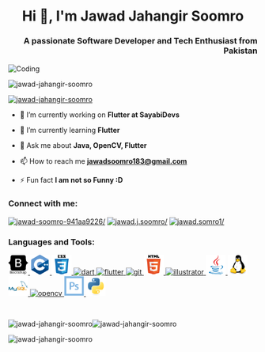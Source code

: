 <h1 align="center">Hi 👋, I'm Jawad Jahangir Soomro</h1>
<h3 align="right">A passionate Software Developer and Tech Enthusiast from Pakistan</h3>

<img align="center" alt="Coding" width="400" src= "https://media4.giphy.com/media/qgQUggAC3Pfv687qPC/giphy.gif?cid=790b7611023803799219aa393e9f7c12b5dcf72e4d835f87&rid=giphy.gif&ct=g">

<p align="left"> <img src="https://komarev.com/ghpvc/?username=jawad-jahangir-soomro&label=Profile%20views&color=0e75b6&style=flat" alt="jawad-jahangir-soomro" /> </p>

<p align="left"> <a href="https://github.com/ryo-ma/github-profile-trophy"><img src="https://github-profile-trophy.vercel.app/?username=jawad-jahangir-soomro" alt="jawad-jahangir-soomro" /></a> </p>

- 🔭 I’m currently working on **Flutter at SayabiDevs**

- 🌱 I’m currently learning **Flutter**

- 💬 Ask me about **Java, OpenCV, Flutter**

- 📫 How to reach me **jawadsoomro183@gmail.com**

- ⚡ Fun fact **I am not so Funny :D**

<h3 align="left">Connect with me:</h3>
<p align="left">
<a href="https://linkedin.com/in/jawad-soomro-941aa9226/" target="blank"><img align="center" src="https://raw.githubusercontent.com/rahuldkjain/github-profile-readme-generator/master/src/images/icons/Social/linked-in-alt.svg" alt="jawad-soomro-941aa9226/" height="30" width="40" /></a>
<a href="https://fb.com/jawad.j.soomro/" target="blank"><img align="center" src="https://raw.githubusercontent.com/rahuldkjain/github-profile-readme-generator/master/src/images/icons/Social/facebook.svg" alt="jawad.j.soomro/" height="30" width="40" /></a>
<a href="https://instagram.com/jawad.somro1/" target="blank"><img align="center" src="https://raw.githubusercontent.com/rahuldkjain/github-profile-readme-generator/master/src/images/icons/Social/instagram.svg" alt="jawad.somro1/" height="30" width="40" /></a>
</p>

<h3 align="left">Languages and Tools:</h3>
<p align="left"> <a href="https://getbootstrap.com" target="_blank" rel="noreferrer"> <img src="https://raw.githubusercontent.com/devicons/devicon/master/icons/bootstrap/bootstrap-plain-wordmark.svg" alt="bootstrap" width="40" height="40"/> </a> <a href="https://www.w3schools.com/cpp/" target="_blank" rel="noreferrer"> <img src="https://raw.githubusercontent.com/devicons/devicon/master/icons/cplusplus/cplusplus-original.svg" alt="cplusplus" width="40" height="40"/> </a> <a href="https://www.w3schools.com/css/" target="_blank" rel="noreferrer"> <img src="https://raw.githubusercontent.com/devicons/devicon/master/icons/css3/css3-original-wordmark.svg" alt="css3" width="40" height="40"/> </a> <a href="https://dart.dev" target="_blank" rel="noreferrer"> <img src="https://www.vectorlogo.zone/logos/dartlang/dartlang-icon.svg" alt="dart" width="40" height="40"/> </a> <a href="https://flutter.dev" target="_blank" rel="noreferrer"> <img src="https://www.vectorlogo.zone/logos/flutterio/flutterio-icon.svg" alt="flutter" width="40" height="40"/> </a> <a href="https://git-scm.com/" target="_blank" rel="noreferrer"> <img src="https://www.vectorlogo.zone/logos/git-scm/git-scm-icon.svg" alt="git" width="40" height="40"/> </a> <a href="https://www.w3.org/html/" target="_blank" rel="noreferrer"> <img src="https://raw.githubusercontent.com/devicons/devicon/master/icons/html5/html5-original-wordmark.svg" alt="html5" width="40" height="40"/> </a> <a href="https://www.adobe.com/in/products/illustrator.html" target="_blank" rel="noreferrer"> <img src="https://www.vectorlogo.zone/logos/adobe_illustrator/adobe_illustrator-icon.svg" alt="illustrator" width="40" height="40"/> </a> <a href="https://www.java.com" target="_blank" rel="noreferrer"> <img src="https://raw.githubusercontent.com/devicons/devicon/master/icons/java/java-original.svg" alt="java" width="40" height="40"/> </a> <a href="https://www.linux.org/" target="_blank" rel="noreferrer"> <img src="https://raw.githubusercontent.com/devicons/devicon/master/icons/linux/linux-original.svg" alt="linux" width="40" height="40"/> </a> <a href="https://www.mysql.com/" target="_blank" rel="noreferrer"> <img src="https://raw.githubusercontent.com/devicons/devicon/master/icons/mysql/mysql-original-wordmark.svg" alt="mysql" width="40" height="40"/> </a> <a href="https://opencv.org/" target="_blank" rel="noreferrer"> <img src="https://www.vectorlogo.zone/logos/opencv/opencv-icon.svg" alt="opencv" width="40" height="40"/> </a> <a href="https://www.photoshop.com/en" target="_blank" rel="noreferrer"> <img src="https://raw.githubusercontent.com/devicons/devicon/master/icons/photoshop/photoshop-line.svg" alt="photoshop" width="40" height="40"/> </a> <a href="https://www.python.org" target="_blank" rel="noreferrer"> <img src="https://raw.githubusercontent.com/devicons/devicon/master/icons/python/python-original.svg" alt="python" width="40" height="40"/> </a> </p>

<br>

<p><img align="left" src="https://github-readme-stats.vercel.app/api/top-langs?username=jawad-jahangir-soomro&show_icons=true&locale=en&layout=compact" alt="jawad-jahangir-soomro" /></p>


<p>&nbsp;<img align="left" src="https://github-readme-stats.vercel.app/api?username=jawad-jahangir-soomro&show_icons=true&locale=en" alt="jawad-jahangir-soomro" /></p>


<p><img align="left" src="https://github-readme-streak-stats.herokuapp.com/?user=jawad-jahangir-soomro&" alt="jawad-jahangir-soomro" /></p>
